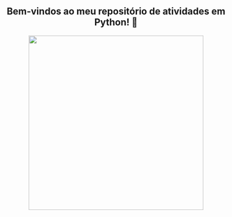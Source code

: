 <span align="center">

##  Bem-vindos ao meu repositório de atividades em Python! 👋 

</span>


<div align="center">
<img src="(https://user-images.githubusercontent.com/111321791/208161252-ebbba4eb-c807-4c92-81da-868b46f14d0e.png)" width="400px" />
</div>
